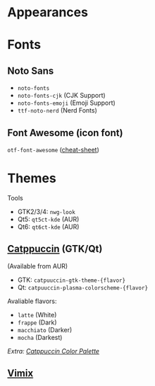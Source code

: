 # Appearances

# Fonts
## Noto Sans
- `noto-fonts`
- `noto-fonts-cjk` (CJK Support)
- `noto-fonts-emoji` (Emoji Support)
- `ttf-noto-nerd` (Nerd Fonts)

## Font Awesome (icon font)
`otf-font-awesome` ([cheat-sheet](https://fontawesome.com/search))

# Themes
Tools
- GTK2/3/4: `nwg-look`
- Qt5: `qt5ct-kde` (AUR)
- Qt6: `qt6ct-kde` (AUR)

## [Catppuccin](https://catppuccin.com/) (GTK/Qt)
(Available from AUR)
- GTK: `catpuuccin-gtk-theme-{flavor}`
- Qt: `catpuuccin-plasma-colorscheme-{flavor}`

Avaliable flavors:
- `latte` (White)
- `frappe` (Dark)
- `macchiato` (Darker)
- `mocha` (Darkest)

*Extra: [Catppuccin Color Palette](https://catppuccin.com/palette/)*

## [Vimix]()